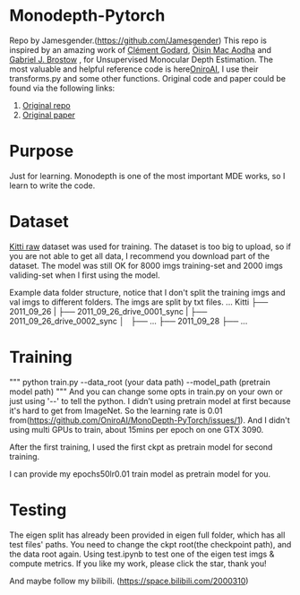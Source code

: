 # Monodepth-Pytorch
Repo by Jamesgender.(https://github.com/Jamesgender)
This repo is inspired by an amazing work of [Clément Godard](http://www0.cs.ucl.ac.uk/staff/C.Godard/), [Oisin Mac Aodha](http://vision.caltech.edu/~macaodha/) and [Gabriel J. Brostow](http://www0.cs.ucl.ac.uk/staff/g.brostow/) , for Unsupervised Monocular Depth Estimation.
The most valuable and helpful reference code is here[OniroAI](https://github.com/OniroAI/MonoDepth-PyTorch), I use their transforms.py and some other functions.
Original code and paper could be found via the following links:
1. [Original repo](https://github.com/mrharicot/monodepth)
2. [Original paper](https://arxiv.org/abs/1609.03677)

# Purpose
Just for learning. Monodepth is one of the most important MDE works, so I learn to write the code.

# Dataset
[Kitti raw](http://www.cvlibs.net/datasets/kitti/raw_data.php) dataset was used for training.
The dataset is too big to upload, so if you are not able to get all data, I recommend you download part of the dataset. The model was still OK for 8000 imgs training-set and 2000 imgs validing-set when I first using the model.

Example data folder structure, notice that I don't split the training imgs and val imgs to different folders. The imgs are split by txt files.
...
Kitti
├── 2011_09_26
|   ├── 2011_09_26_drive_0001_sync
|   ├── 2011_09_26_drive_0002_sync
│   ├── ...
├── 2011_09_28
├── ...

# Training

"""
python train.py --data_root (your data path) --model_path (pretrain model path)
"""
And you can change some opts in train.py on your own or just using '--' to tell the python.
I didn’t using pretrain model at first because it's hard to get from ImageNet. So the learning rate is 0.01 from(https://github.com/OniroAI/MonoDepth-PyTorch/issues/1). And I didn't using multi GPUs to train, about 15mins per epoch on one GTX 3090. 

After the first training, I used the first ckpt as pretrain model for second training. 

I can provide my epochs50lr0.01 train model as pretrain model for you.

# Testing
The eigen split has already been provided in eigen full folder, which has all test files' paths.
You need to change the ckpt root(the checkpoint path), and the data root again.
Using test.ipynb to test one of the eigen test imgs & compute metrics.
If you like my work, please click the star, thank you!

And maybe follow my bilibili.
(https://space.bilibili.com/2000310)

# 
